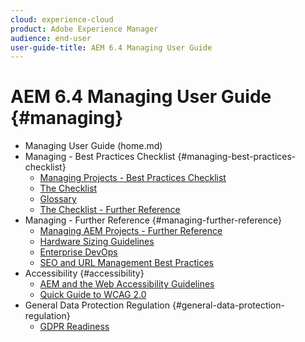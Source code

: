 ```yaml
---
cloud: experience-cloud
product: Adobe Experience Manager
audience: end-user
user-guide-title: AEM 6.4 Managing User Guide
---
```


# AEM 6.4 Managing User Guide {#managing}

+ Managing User Guide (home.md)
+ Managing - Best Practices Checklist {#managing-best-practices-checklist}
    + [Managing Projects - Best Practices Checklist](best-practices.md)
    + [The Checklist](best-practices-checklist.md)
    + [Glossary](best-practices-glossary.md)
    + [The Checklist - Further Reference](best-practices-further-reference.md)
+ Managing - Further Reference {#managing-further-reference}
    + [Managing AEM Projects - Further Reference](manage-reference.md)
    + [Hardware Sizing Guidelines](hardware-sizing-guidelines.md)
    + [Enterprise DevOps](enterprise-devops.md)
    + [SEO and URL Management Best Practices](seo-and-url-management.md)
+ Accessibility {#accessibility}
    + [AEM and the Web Accessibility Guidelines](web-accessibility.md)
    + [Quick Guide to WCAG 2.0](qg-wcag.md)
+ General Data Protection Regulation {#general-data-protection-regulation}
    + [GDPR Readiness](gdpr-compliance.md)
